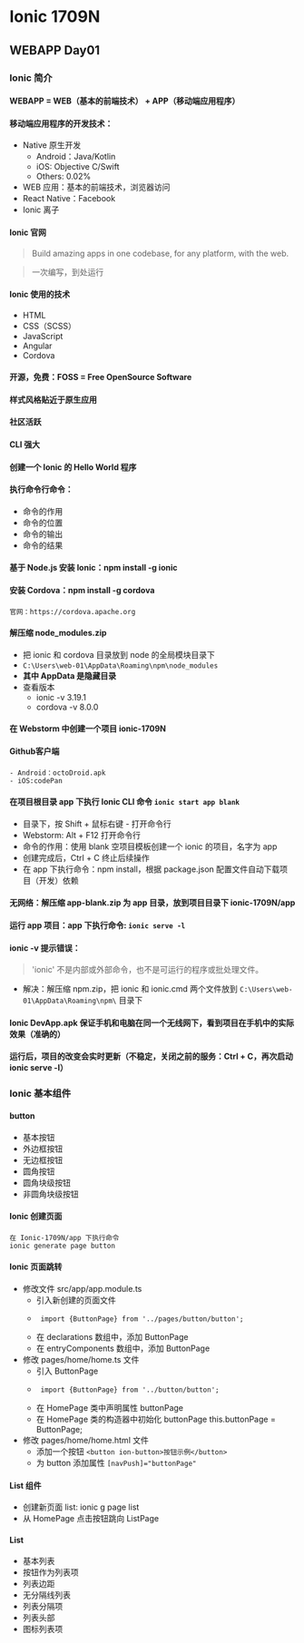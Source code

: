 # Ionic 1709N

## WEBAPP Day01

### Ionic 简介
#### WEBAPP = WEB（基本的前端技术） + APP（移动端应用程序）
#### 移动端应用程序的开发技术：
- Native 原生开发
    - Android：Java/Kotlin
    - iOS: Objective C/Swift
    - Others: 0.02%
- WEB 应用：基本的前端技术，浏览器访问
- React Native：Facebook
- Ionic 离子
#### Ionic 官网

> Build amazing apps in one codebase, for any platform, with the web.

> 一次编写，到处运行

#### Ionic 使用的技术
- HTML
- CSS（SCSS）
- JavaScript
- Angular
- Cordova
#### 开源，免费：FOSS = Free OpenSource Software
#### 样式风格贴近于原生应用
#### 社区活跃
#### CLI 强大
#### 创建一个 Ionic 的 Hello World 程序
#### 执行命令行命令：
- 命令的作用
- 命令的位置
- 命令的输出
- 命令的结果
#### 基于 Node.js 安装 Ionic：npm install -g ionic
#### 安装 Cordova：npm install -g cordova
	官网：https://cordova.apache.org
#### 解压缩 node_modules.zip
- 把 ionic 和 cordova 目录放到 node 的全局模块目录下
- `C:\Users\web-01\AppData\Roaming\npm\node_modules`
- **其中 AppData 是隐藏目录**
- 查看版本
    - ionic -v 3.19.1
    - cordova -v 8.0.0
#### 在 Webstorm 中创建一个项目 ionic-1709N
#### Github客户端
    - Android：octoDroid.apk
    - iOS:codePan
#### 在项目根目录 app 下执行 Ionic CLI 命令 `ionic start app blank`
- 目录下，按 Shift + 鼠标右键 - 打开命令行
- Webstorm: Alt + F12 打开命令行
- 命令的作用：使用 blank 空项目模板创建一个 ionic 的项目，名字为 app
- 创建完成后，Ctrl + C 终止后续操作
- 在 app 下执行命令：npm install，根据 package.json 配置文件自动下载项目（开发）依赖
#### 无网络：解压缩 app-blank.zip 为 app 目录，放到项目目录下 ionic-1709N/app
#### 运行 app 项目：app 下执行命令: `ionic serve -l`
#### ionic -v 提示错误：
    
> 'ionic' 不是内部或外部命令，也不是可运行的程序或批处理文件。
    
- 解决：解压缩 npm.zip，把 ionic 和 ionic.cmd 两个文件放到
  `C:\Users\web-01\AppData\Roaming\npm\` 目录下
#### Ionic DevApp.apk 保证手机和电脑在同一个无线网下，看到项目在手机中的实际效果（准确的）
#### 运行后，项目的改变会实时更新（不稳定，关闭之前的服务：Ctrl + C，再次启动ionic serve -l）

### Ionic 基本组件
#### button
- 基本按钮
- 外边框按钮
- 无边框按钮
- 圆角按钮
- 圆角块级按钮
- 非圆角块级按钮
#### Ionic 创建页面
	在 Ionic-1709N/app 下执行命令
	ionic generate page button
#### Ionic 页面跳转
- 修改文件 src/app/app.module.ts
    - 引入新创建的页面文件
    -      import {ButtonPage} from '../pages/button/button';
    - 在 declarations 数组中，添加 ButtonPage
    - 在 entryComponents 数组中，添加 ButtonPage
- 修改 pages/home/home.ts 文件
    - 引入 ButtonPage
    -      import {ButtonPage} from '../button/button';
    - 在 HomePage 类中声明属性 buttonPage
    - 在 HomePage 类的构造器中初始化 buttonPage
					this.buttonPage = ButtonPage;
- 修改 pages/home/home.html 文件
    - 添加一个按钮 `<button ion-button>按钮示例</button>`
    - 为 button 添加属性 `[navPush]="buttonPage"`
#### List 组件
- 创建新页面 list: ionic g page list
- 从 HomePage 点击按钮跳向 ListPage
#### List
- 基本列表
- 按钮作为列表项
- 列表边距
- 无分隔线列表
- 列表分隔项
- 列表头部
- 图标列表项
